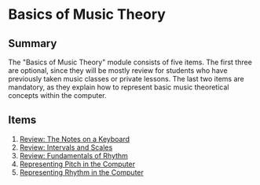 # Basics of Music Theory

## Summary

The "Basics of Music Theory" module consists of five items.  The first three
are optional, since they will be mostly review for students who have previously
taken music classes or private lessons.  The last two items are mandatory, as
they explain how to represent basic music theoretical concepts within the
computer.


## Items

1. [Review: The Notes on a Keyboard](1.the-notes-on-a-keyboard.html)
2. [Review: Intervals and Scales](2.intervals-and-scales.html)
3. [Review: Fundamentals of Rhythm](3.fundamentals-of-rhythm.html)
4. [Representing Pitch in the Computer](4.representing-pitch.html)
5. [Representing Rhythm in the Computer](5.representing-rhythm.html)
